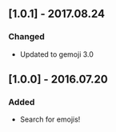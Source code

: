 ## [1.0.1] - 2017.08.24
### Changed
- Updated to gemoji 3.0

## [1.0.0] - 2016.07.20
### Added
- Search for emojis!
